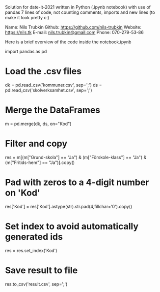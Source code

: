 Solution for date-it-2021 written in Python (.ipynb notebook) with use of pandas
7 lines of code, not counting comments, imports and new lines (to make it look pretty c:)

Name:    Nils Trubkin
Github:  https://github.com/nils-trubkin
Website: https://nils.tk
E-mail:  nils.trubkin@gmail.com
Phone:   070-279-53-86

Here is a brief overview of the code inside the notebook.ipynb

import pandas as pd
# Load the .csv files
dk = pd.read_csv('kommuner.csv', sep=';')
ds = pd.read_csv('skolverksamhet.csv', sep=';')

# Merge the DataFrames
m = pd.merge(dk, ds, on="Kod")
# Filter and copy
res = m[(m["Grund-skola"] == "Ja") &
        (m["Förskole-klass"] == "Ja") &
        (m["Fritids-hem"] == "Ja")].copy()

# Pad with zeros to a 4-digit number on 'Kod'
res['Kod'] = res['Kod'].astype(str).str.pad(4,fillchar='0').copy()
# Set index to avoid automatically generated ids
res = res.set_index('Kod')
# Save result to file
res.to_csv('result.csv', sep=';')